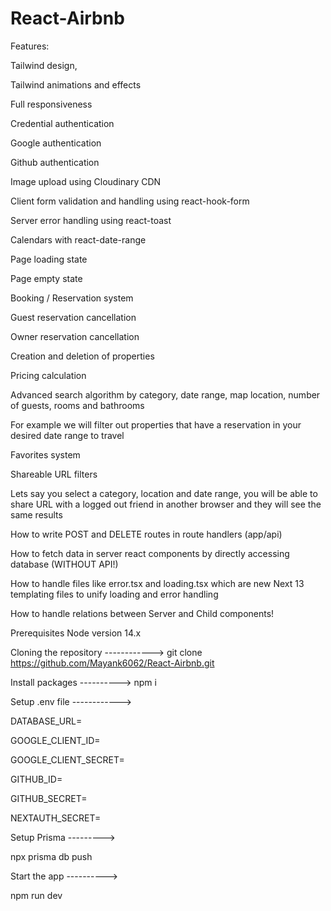 # React-Airbnb

Features:

Tailwind design,

Tailwind animations and effects

Full responsiveness

Credential authentication

Google authentication

Github authentication

Image upload using Cloudinary CDN

Client form validation and handling using react-hook-form

Server error handling using react-toast

Calendars with react-date-range

Page loading state

Page empty state

Booking / Reservation system

Guest reservation cancellation

Owner reservation cancellation

Creation and deletion of properties

Pricing calculation

Advanced search algorithm by category, date range, map location, number of guests, rooms and bathrooms

For example we will filter out properties that have a reservation in your desired date range to travel

Favorites system

Shareable URL filters

Lets say you select a category, location and date range, you will be able to share URL with a logged out friend in another browser and they will see the same results

How to write POST and DELETE routes in route handlers (app/api)

How to fetch data in server react components by directly accessing database (WITHOUT API!)

How to handle files like error.tsx and loading.tsx which are new Next 13 templating files to unify loading and error handling

How to handle relations between Server and Child components!

Prerequisites
Node version 14.x

Cloning the repository ------------>
git clone https://github.com/Mayank6062/React-Airbnb.git

Install packages   ---------->
npm i

Setup .env file ------------>

DATABASE_URL=

GOOGLE_CLIENT_ID=

GOOGLE_CLIENT_SECRET=

GITHUB_ID=

GITHUB_SECRET=

NEXTAUTH_SECRET=

Setup Prisma --------->

npx prisma db push

Start the app ---------->

npm run dev
